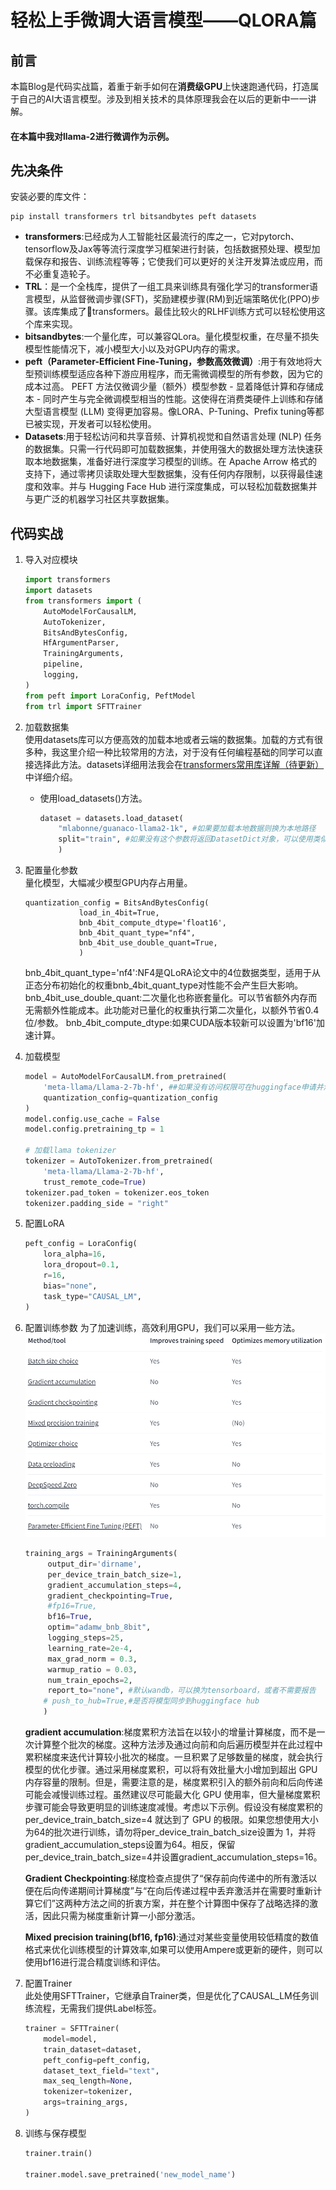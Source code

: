 # 轻松上手微调大语言模型——QLORA篇

## 前言
本篇Blog是代码实战篇，着重于新手如何在**消费级GPU**上快速跑通代码，打造属于自己的AI大语言模型。涉及到相关技术的具体原理我会在以后的更新中一一讲解。  
#### 在本篇中我对llama-2进行微调作为示例。

## 先决条件
安装必要的库文件：
```
pip install transformers trl bitsandbytes peft datasets
```

+ **transformers**:已经成为人工智能社区最流行的库之一，它对pytorch、tensorflow及Jax等等流行深度学习框架进行封装，包括数据预处理、模型加载保存和报告、训练流程等等；它使我们可以更好的关注开发算法或应用，而不必重复造轮子。
+ **TRL**：是一个全栈库，提供了一组工具来训练具有强化学习的transformer语言模型，从监督微调步骤(SFT)，奖励建模步骤(RM)到近端策略优化(PPO)步骤。该库集成了🤗transformers。最佳比较火的RLHF训练方式可以轻松使用这个库来实现。
+ **bitsandbytes**:一个量化库，可以兼容QLora。量化模型权重，在尽量不损失模型性能情况下，减小模型大小以及对GPU内存的需求。
+ **peft（Parameter-Efficient Fine-Tuning，参数高效微调）**:用于有效地将大型预训练模型适应各种下游应用程序，而无需微调模型的所有参数，因为它的成本过高。 PEFT 方法仅微调少量（额外）模型参数 - 显着降低计算和存储成本 - 同时产生与完全微调模型相当的性能。这使得在消费类硬件上训练和存储大型语言模型 (LLM) 变得更加容易。像LORA、P-Tuning、Prefix tuning等都已被实现，开发者可以轻松使用。
+ **Datasets**:用于轻松访问和共享音频、计算机视觉和自然语言处理 (NLP) 任务的数据集。只需一行代码即可加载数据集，并使用强大的数据处理方法快速获取本地数据集，准备好进行深度学习模型的训练。在 Apache Arrow 格式的支持下，通过零拷贝读取处理大型数据集，没有任何内存限制，以获得最佳速度和效率。并与 Hugging Face Hub 进行深度集成，可以轻松加载数据集并与更广泛的机器学习社区共享数据集。

## 代码实战
1. 导入对应模块
    ```python
    import transformers
    import datasets
    from transformers import (
        AutoModelForCausalLM,
        AutoTokenizer,
        BitsAndBytesConfig,
        HfArgumentParser,
        TrainingArguments,
        pipeline,
        logging,
    )
    from peft import LoraConfig, PeftModel
    from trl import SFTTrainer
    ```
2. 加载数据集  
    使用datasets库可以方便高效的加载本地或者云端的数据集。加载的方式有很多种，我这里介绍一种比较常用的方法，对于没有任何编程基础的同学可以直接选择此方法。datasets详细用法我会在[transformers常用库详解（待更新）](#)中详细介绍。
    + 使用load_datasets()方法。  
        ```python
        dataset = datasets.load_dataset(
            "mlabonne/guanaco-llama2-1k", #如果要加载本地数据则换为本地路径
            split="train", #如果没有这个参数将返回DatasetDict对象，可以使用类似字典的方式操作。
            )
        ```
3. 配置量化参数  
    量化模型，大幅减少模型GPU内存占用量。
    ```
    quantization_config = BitsAndBytesConfig(
                load_in_4bit=True,
                bnb_4bit_compute_dtype='float16',
                bnb_4bit_quant_type="nf4",
                bnb_4bit_use_double_quant=True,
                )
    ```
    bnb_4bit_quant_type='nf4':NF4是QLoRA论文中的4位数据类型，适用于从正态分布初始化的权重bnb_4bit_quant_type对性能不会产生巨大影响。
    bnb_4bit_use_double_quant:二次量化也称嵌套量化。可以节省额外内存而无需额外性能成本。此功能对已量化的权重执行第二次量化，以额外节省0.4位/参数。
    bnb_4bit_compute_dtype:如果CUDA版本较新可以设置为'bf16'加速计算。

4. 加载模型
    ```python
    model = AutoModelForCausalLM.from_pretrained(
        'meta-llama/Llama-2-7b-hf', ##如果没有访问权限可在huggingface申请并添加token=access_token参数
        quantization_config=quantization_config
    )
    model.config.use_cache = False
    model.config.pretraining_tp = 1

    # 加载llama tokenizer
    tokenizer = AutoTokenizer.from_pretrained(
        'meta-llama/Llama-2-7b-hf',
        trust_remote_code=True)
    tokenizer.pad_token = tokenizer.eos_token
    tokenizer.padding_side = "right"
    ```

5. 配置LoRA
    ```python
    peft_config = LoraConfig(
        lora_alpha=16,
        lora_dropout=0.1,
        r=16,
        bias="none",
        task_type="CAUSAL_LM",
    )
    ```

6. 配置训练参数
    为了加速训练，高效利用GPU，我们可以采用一些方法。
    ![](picture/ftllm.png)

    ```python
    training_args = TrainingArguments(
         output_dir='dirname',
         per_device_train_batch_size=1,
         gradient_accumulation_steps=4,
         gradient_checkpointing=True,
         #fp16=True,
         bf16=True,
         optim="adamw_bnb_8bit",
         logging_steps=25,
         learning_rate=2e-4,
         max_grad_norm = 0.3,
         warmup_ratio = 0.03,
         num_train_epochs=2,
         report_to="none", #默认wandb，可以换为tensorboard，或者不需要报告
        # push_to_hub=True,#是否将模型同步到huggingface hub
        )
    ```
    **gradient accumulation**:梯度累积方法旨在以较小的增量计算梯度，而不是一次计算整个批次的梯度。这种方法涉及通过向前和向后遍历模型并在此过程中累积梯度来迭代计算较小批次的梯度。一旦积累了足够数量的梯度，就会执行模型的优化步骤。通过采用梯度累积，可以将有效批量大小增加到超出 GPU 内存容量的限制。但是，需要注意的是，梯度累积引入的额外前向和后向传递可能会减慢训练过程。虽然建议尽可能最大化 GPU 使用率，但大量梯度累积步骤可能会导致更明显的训练速度减慢。考虑以下示例。假设没有梯度累积的 per_device_train_batch_size=4 就达到了 GPU 的极限。如果您想使用大小为64的批次进行训练，请勿将per_device_train_batch_size设置为 1，并将gradient_accumulation_steps设置为64。相反，保留 per_device_train_batch_size=4并设置gradient_accumulation_steps=16。

    **Gradient Checkpointing**:梯度检查点提供了“保存前向传递中的所有激活以便在后向传递期间计算梯度”与“在向后传递过程中丢弃激活并在需要时重新计算它们”这两种方法之间的折衷方案，并在整个计算图中保存了战略选择的激活，因此只需为梯度重新计算一小部分激活。

    **Mixed precision training(bf16, fp16)**:通过对某些变量使用较低精度的数值格式来优化训练模型的计算效率,如果可以使用Ampere或更新的硬件，则可以使用bf16进行混合精度训练和评估。

7. 配置Trainer  
    此处使用SFTTrainer，它继承自Trainer类，但是优化了CAUSAL_LM任务训练流程，无需我们提供Label标签。
    ```python
    trainer = SFTTrainer(
        model=model,
        train_dataset=dataset,
        peft_config=peft_config,
        dataset_text_field="text",
        max_seq_length=None,
        tokenizer=tokenizer,
        args=training_args,
    )
    ```

8. 训练与保存模型
    ```python
    trainer.train()

    trainer.model.save_pretrained('new_model_name')
    ```